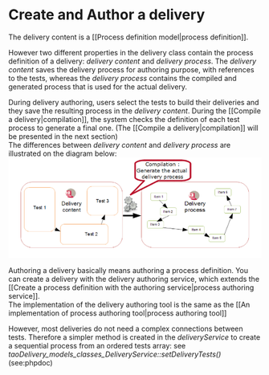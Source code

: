 <!--
parent:
    title: Delivery
author:
    - 'Jérôme Bogaerts'
created_at: '2011-03-03 11:05:51'
updated_at: '2013-03-13 13:08:15'
tags:
    - Delivery
-->

Create and Author a delivery
============================

The delivery content is a [[Process definition model|process definition]].

However two different properties in the delivery class contain the process definition of a delivery: *delivery content* and *delivery process*. The *delivery content* saves the delivery process for authoring purpose, with references to the tests, whereas the *delivery process* contains the compiled and generated process that is used for the actual delivery.

During delivery authoring, users select the tests to build their deliveries and they save the resulting process in the *delivery content*. During the [[Compile a delivery|compilation]], the system checks the definition of each test process to generate a final one. (The [[Compile a delivery|compilation]] will be presented in the next section)\
The differences between *delivery content* and *delivery process* are illustrated on the diagram below:\
![](../resources/compilation_generate_process.png)

Authoring a delivery basically means authoring a process definition. You can create a delivery with the delivery authoring service, which extends the [[Create a process definition with the authoring service|process authoring service]].\
The implementation of the delivery authoring tool is the same as the [[An implementation of process authoring tool|process authoring tool]]

However, most deliveries do not need a complex connections between tests. Therefore a simpler method is created in the *deliveryService* to create a sequential process from an ordered tests array: see *taoDelivery\_models\_classes\_DeliveryService::setDeliveryTests()* (see:phpdoc)

